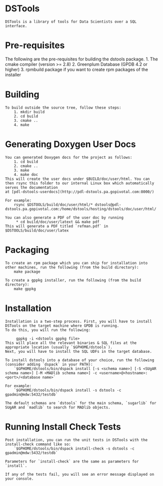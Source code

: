 DSTools
========

    DSTools is a library of tools for Data Scientists over a SQL interface.

Pre-requisites
===============

   The following are the pre-requisites for building the dstools package.
       1. The cmake compiler (version >= 2.8)
       2. Greenplum Database (GPDB 4.2 or higher)
       3. rpmbuild package if you want to create rpm packages of the installer

Building
=========

    To build outside the source tree, follow these steps:
        1. mkdir build
        2. cd build
        3. cmake ..
        4. make

Generating Doxygen User Docs
=============================

    You can generated Doxygen docs for the project as follows:
        1. cd build
        2. cmake ..
        3. make
        4. make doc
    This will create the user docs under $BUILD/doc/user/html. You can then rsync this folder to our internal Linux box which automatically serves the documentation
    at [pdl-dstools-userdocs](http://pdl-dstools.pa.gopivotal.com:8000/)
 
    For example:
        rsync $DSTOOLS/build/doc/user/html/* dstools@pdl-dstools.pa.gopivotal.com:/home/dstools/hosting/dstools/doc/user/html/    

    You can also generate a PDF of the user doc by running
         * cd build/doc/user/latext && make pdf
    This will generate a PDF titled `refman.pdf` in $DSTOOLS/build/doc/user/latex
	

Packaging
==========

    To create an rpm package which you can ship for installation into other machines, run the following (from the build directory):
        make package

    To create a gppkg installer, run the following (from the build directory):
        make gppkg

Installation
=============

    Installation is a two-step process. First, you will have to install DSTools on the target machine where GPDB is running.
    To do this, you will run the following:
        
         gppkg -i <dstools gppkg file>
    This will place all the relevant binaries & SQL files at the appropriate location (usually `$GPHOME/dstools`).
    Next, you will have to install the SQL UDFs in the target database.

    To install dstools into a database of your choice, run the following (consider adding `dspack` in your PATH):
        `$GPHOME/dstools/bin/dspack install [-s <schema name>] [-S <SUgAR schema name>] [-M <MADlib schema name>] -c <username>@<hostname>:<port>/<database name>`
    
    For example:
        `$GPHOME/dstools/bin/dspack install -s dstools -c gpadmin@mdw:5432/testdb`

    The default schemas are `dstools` for the main schema, `sugarlib` for SUgAR and `madlib` to search for MADlib objects.

Running Install Check Tests
=============================
    
    Post installation, you can run the unit tests in DSTools with the install-check command like so:
        `$GPHOME/dstools/bin/dspack install-check -s dstools -c gpadmin@mdw:5432/testdb`

    Parameters for `install-check` are the same as parameters for `install`.

    If any of the tests fail, you will see an error message displayed on your console.
